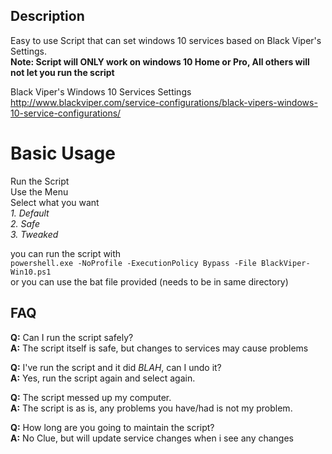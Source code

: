 ## Description
Easy to use Script that can set windows 10 services based on Black Viper's Settings.  <br />
**Note: Script will ONLY work on windows 10 Home or Pro, All others will not let you run the script**

Black Viper's Windows 10 Services Settings  <br />
http://www.blackviper.com/service-configurations/black-vipers-windows-10-service-configurations/

# [](#header-1)Basic Usage
Run the Script <br />
Use the Menu <br />
Select what you want <br />
*1. Default <br />
2. Safe <br />
3. Tweaked <br />*

you can run the script with <br />
`powershell.exe -NoProfile -ExecutionPolicy Bypass -File BlackViper-Win10.ps1` <br />
or you can use the bat file provided (needs to be in same directory) <br />

## FAQ
**Q:** Can I run the script safely? <br />
**A:** The script itself is safe, but changes to services may cause problems

**Q:** I've run the script and it did *BLAH*, can I undo it? <br />
**A:** Yes, run the script again and select again. <br />

**Q:** The script messed up my computer. <br />
**A:** The script is as is, any problems you have/had is not my problem.

**Q:** How long are you going to maintain the script? <br />
**A:** No Clue, but will update service changes when i see any changes
